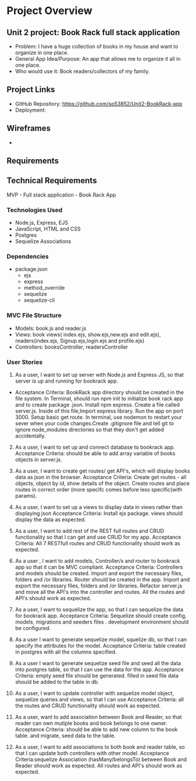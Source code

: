 # Project Overview
## Unit 2 project: Book Rack full stack application
- Problem: I have a huge collection of books in my house and want to organize in one place.
- General App Idea/Purpose: An app that allows me to organize it all in one place.
- Who would use it: Book readers/collectors of my family.

## Project Links
- GitHub Repository: https://github.com/sp53852/Unit2-BookRack-app
- Deployment:

## Wireframes
- 

## Requirements
## Technical Requirements
MVP - Full stack application - Book Rack App

### Technologies Used
- Node.js, Express, EJS 
- JavaScript, HTML and CSS
- Postgres
- Sequelize Associations

### Dependencies
- package.json
    - ejs
    - express
    - method_override
    - sequelize
    - sequelize-cli

### MVC File Structure
- Models: book.js and reader.js
- Views: book views( index.ejs, show.ejs,new.ejs and edit.ejs), readers(index.ejs, Signup.ejs,login.ejs  and profile.ejs)
- Controllers: booksController, readersController


### User Stories
1. As a user, I want to set up server with Node.js and Express JS, so that server is up and running for bookrack app.
- Acceptance Criteria: BookRack app directory should be created in the file system. In Terminal, should run npm init to initialize book rack app and to create package .json. Install npm express. Create a file called server.js. Inside of this file,Import express library. Run the app on port 3000. Setup basic get route. In terminal, use nodemon to restart your sever when your code changes.Create .gitignore file and tell git to ignore node_modules directories so that they don't get added accidentally.

2. As a user, I want to set up and connect database to bookrack app.
   Acceptance Criteria: should be able to add array variable of books objects in server.js.

3. As a user, I want to create get routes/ get API's, which will display books data as json in the browser.
   Acceptance Criteria: Create get routes - all objects, object by id, show details of the object. Create routes and place routes in correct order (more specifc comes before less specific(with params). 

4.  As a user, I want to set up a views to display data in views rather than displaying json
    Acceptance Criteria: Install ejs package. views should display the data as expected.

5. As a user, I want to add rest of the REST full routes and CRUD functionality so that I can get and use CRUD for my app.
   Acceptance Criteria: All 7 RESTfull routes and CRUD functionality should work as expected.

6. As a user , I want to add models, Controller/s and router to bookrack app so that it can be MVC compliant.
   Acceptance Criteria: Controllers and models should be created. Import and export the necessary files, folders and /or libraries.
   Router should be created in the app. Import and export the necessary files, folders and /or libraries.
   Refactor server.js and move all the API's into the controller and routes. 
   All the routes and API's should work as expected.

7. As a user, I want to sequelize the app, so that I can sequelize the data for bookrack app.
   Acceptance Criteria: Sequelize should create config, models, migrations and seeders files .
   development environment should be configured.

8. As a user I want to generate sequelize model, squelize db, so that I can specify the attributes for the model. 
   Acceptance Criteria: table created in postgres with all the columns specified.

9. As a user I want to generate sequelize seed file and seed all the data into postgres table, so that I can use the data for the app.
   Acceptance Criteria: empty seed file should be generated. filled in seed file data should be added to the table in db.

 10. As a user, I want to update controller with sequelize model object, sequelize queries and views, so that I can use 
   Acceptance Criteria:  all the routes and CRUD functionality should work as expected.
   
11. As a user, want to add association between Book and Reader, so that reader can own mutiple books and book belongs to one owner.
   Acceptance Criteria: should be able to add new column to the book table. and migrate, seed data to the table. 

12. As a user, I want to add associations to both book and reader table, so that I can update both controllers with other model.
   Acceptance Criteria:sequelize Association (hasMany/belongsTo) between Book and Reader should work as expected. All routes and API's should work as expected. 
